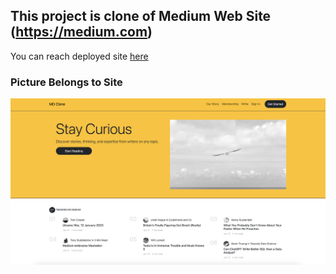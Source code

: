 ## This project is clone of Medium Web Site (https://medium.com)
You can reach deployed site [here](https://bootstrap-project-level2.netlify.app/)

### Picture Belongs to Site


![Sample site](img/mediumclone.png)